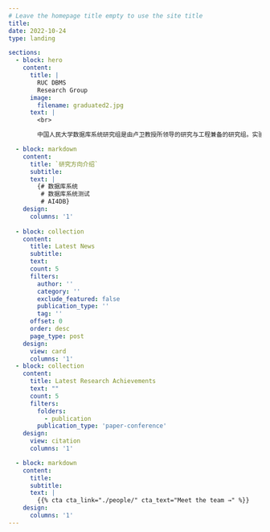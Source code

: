 ```yaml
---
# Leave the homepage title empty to use the site title
title:
date: 2022-10-24
type: landing

sections:
  - block: hero
    content:
      title: |
        RUC DBMS
        Research Group
      image:
        filename: graduated2.jpg
      text: |
        <br>

        中国人民大学数据库系统研究组是由卢卫教授所领导的研究与工程兼备的研究组。实验室专注于数据库基础理论、云原生数据库、数据库系统测试、AI4DB等问题的研究，并取得了一系列重要研究成果。

  - block: markdown
    content:
      title: `研究方向介绍`
      subtitle:
      text: |
        {# 数据库系统
         # 数据库系统测试
         # AI4DB}
    design:
      columns: '1'
  
  - block: collection
    content:
      title: Latest News
      subtitle:
      text:
      count: 5
      filters:
        author: ''
        category: ''
        exclude_featured: false
        publication_type: ''
        tag: ''
      offset: 0
      order: desc
      page_type: post
    design:
      view: card
      columns: '1'
  - block: collection
    content:
      title: Latest Research Achievements
      text: ""
      count: 5
      filters:
        folders:
          - publication
        publication_type: 'paper-conference'
    design:
      view: citation
      columns: '1'

  - block: markdown
    content:
      title:
      subtitle:
      text: |
        {{% cta cta_link="./people/" cta_text="Meet the team →" %}}
    design:
      columns: '1'
---
```

